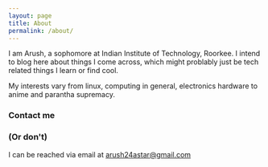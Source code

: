```yaml
---
layout: page
title: About
permalink: /about/
---
```


I am Arush, a sophomore at Indian Institute of Technology, Roorkee. I intend to blog here about things I come across, which might problably just be tech related things I learn or find cool.

My interests vary from linux, computing in general, electronics hardware to anime and parantha supremacy.

### Contact me 
### (Or don't)

I can be reached via email at arush24astar@gmail.com

<!---

!!!!!!!!!!!!!!!!IMPORTANT
Whenver you make changes to this about markdown file, add the following css to the main.css file
/* personal added things */

#contact-me{
  margin-bottom: -1em;
}
#or-dont{
  color: #5c5c5c;
  padding-top: 1em;
  margin-bottom: 0;
  font-size: small;
  visibility: hidden;
}
#contact-me:hover + #or-dont{
  visibility: visible; 
}

This is the base Jekyll theme. You can find out more info about customizing your Jekyll theme, as well as basic Jekyll usage documentation at [jekyllrb.com](https://jekyllrb.com/)

You can find the source code for Minima at GitHub:
[jekyll][jekyll-organization] /
[minima](https://github.com/jekyll/minima)

You can find the source code for Jekyll at GitHub:
[jekyll][jekyll-organization] /
[jekyll](https://github.com/jekyll/jekyll)


[jekyll-organization]: https://github.com/jekyll
--->